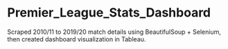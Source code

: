 # Premier_League_Stats_Dashboard

Scraped 2010/11 to 2019/20 match details using BeautifulSoup + Selenium, then created dashboard visualization in Tableau. 
